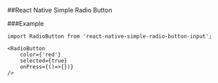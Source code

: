 ##React Native Simple Radio Button

###Example

```
import RadioButton from 'react-native-simple-radio-button-input';

<RadioButton 
    color={'red'}
    selected={true}
    onPress={()=>{})}
/>
```
